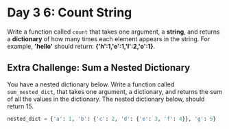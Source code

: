 # Day 3 6: Count String  

Write a function called `count` that takes one argument, a **string**, and returns a **dictionary** of how many times each element appears in the string. For example, **'hello'** should return: **{'h':1,'e':1,'l':2,'o':1}**.

## Extra Challenge: Sum a Nested Dictionary

You have a nested dictionary below. Write a function called `sum_nested_dict`, that takes one argument, a dictionary, and returns the sum of all the values in the dictionary. The nested dictionary below, should return 15.

```python
nested_dict = {'a': 1, 'b': {'c': 2, 'd': {'e': 3, 'f': 4}}, 'g': 5}
```
